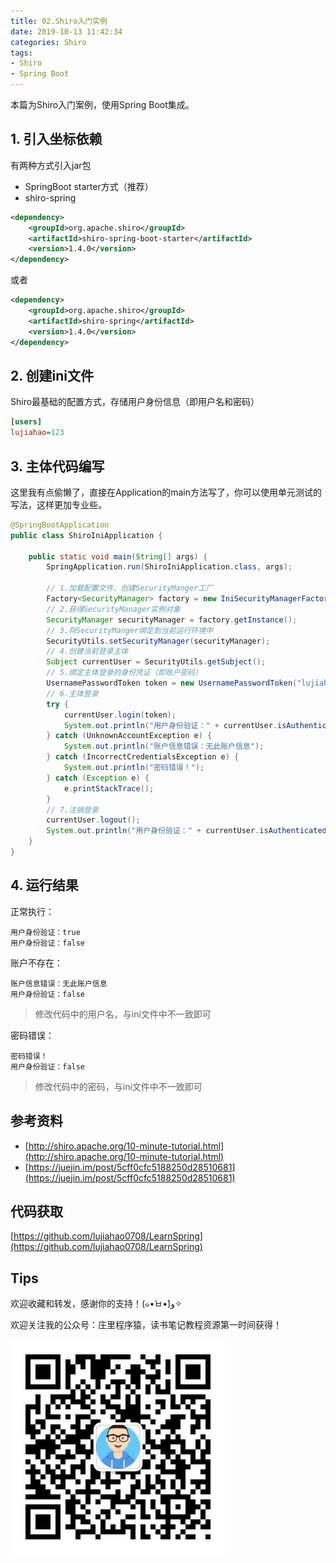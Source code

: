 ```yaml
---
title: 02.Shiro入门实例
date: 2019-10-13 11:42:34
categories: Shiro
tags:
- Shiro
- Spring Boot
---
```


本篇为Shiro入门案例，使用Spring Boot集成。

<!--more-->

## 1. 引入坐标依赖
有两种方式引入jar包
- SpringBoot starter方式（推荐）
- shiro-spring

```xml
<dependency>
    <groupId>org.apache.shiro</groupId>
    <artifactId>shiro-spring-boot-starter</artifactId>
    <version>1.4.0</version>
</dependency>
```

或者
```xml
<dependency>
    <groupId>org.apache.shiro</groupId>
    <artifactId>shiro-spring</artifactId>
    <version>1.4.0</version>
</dependency>
```

## 2. 创建ini文件
Shiro最基础的配置方式，存储用户身份信息（即用户名和密码）
```ini
[users]
lujiahao=123
```

## 3. 主体代码编写
这里我有点偷懒了，直接在Application的main方法写了，你可以使用单元测试的写法，这样更加专业些。

```java
@SpringBootApplication
public class ShiroIniApplication {

    public static void main(String[] args) {
        SpringApplication.run(ShiroIniApplication.class, args);

        // 1.加载配置文件，创建SecurityManger工厂
        Factory<SecurityManager> factory = new IniSecurityManagerFactory("classpath:shiro.ini");
        // 2.获得SecurityManager实例对象
        SecurityManager securityManager = factory.getInstance();
        // 3.将SecurityManger绑定到当前运行环境中
        SecurityUtils.setSecurityManager(securityManager);
        // 4.创建当前登录主体
        Subject currentUser = SecurityUtils.getSubject();
        // 5.绑定主体登录的身份凭证（即账户密码）
        UsernamePasswordToken token = new UsernamePasswordToken("lujiahao", "123");
        // 6.主体登录
        try {
            currentUser.login(token);
            System.out.println("用户身份验证：" + currentUser.isAuthenticated());
        } catch (UnknownAccountException e) {
            System.out.println("账户信息错误：无此账户信息");
        } catch (IncorrectCredentialsException e) {
            System.out.println("密码错误！");
        } catch (Exception e) {
            e.printStackTrace();
        }
        // 7.注销登录
        currentUser.logout();
        System.out.println("用户身份验证：" + currentUser.isAuthenticated());
    }
}
```

## 4. 运行结果
正常执行：
```
用户身份验证：true
用户身份验证：false
```

账户不存在：
```
账户信息错误：无此账户信息
用户身份验证：false
```
> 修改代码中的用户名，与ini文件中不一致即可

密码错误：
```
密码错误！
用户身份验证：false
```
> 修改代码中的密码，与ini文件中不一致即可

## 参考资料
- [http://shiro.apache.org/10-minute-tutorial.html](http://shiro.apache.org/10-minute-tutorial.html)
- [https://juejin.im/post/5cff0cfc5188250d28510681](https://juejin.im/post/5cff0cfc5188250d28510681)

## 代码获取
[https://github.com/lujiahao0708/LearnSpring](https://github.com/lujiahao0708/LearnSpring)

## Tips
欢迎收藏和转发，感谢你的支持！(๑•̀ㅂ•́)و✧ 

欢迎关注我的公众号：庄里程序猿，读书笔记教程资源第一时间获得！

![](https://github.com/lujiahao0708/PicRepo/raw/master/公众号二维码.jpg)
